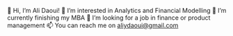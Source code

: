 👋 Hi, I’m Ali Daoui!
👀 I’m interested in Analytics and Financial Modelling
🌱 I’m currently finishing my MBA 
💞️ I’m looking for a job in finance or product management
📫 You can reach me on aliydaoui@gmail.com
